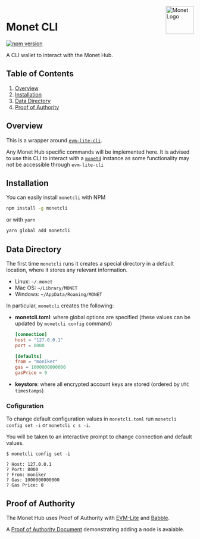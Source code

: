 <img width="75px" height="75px" align="right" alt="Monet Logo" src="https://github.com/mosaicnetworks/monetd/raw/master/docs/assets/monet_logo.png" title="Monet CLI"/>

# Monet CLI

[![npm version](https://badge.fury.io/js/monetcli.svg)](https://badge.fury.io/js/monetcli)

A CLI wallet to interact with the Monet Hub.

## Table of Contents

1. [Overview](#overview)
2. [Installation](#installation)
3. [Data Directory](#data-directory)
4. [Proof of Authority](#proof-of-authority)

## Overview

This is a wrapper around [`evm-lite-cli`](https://github.com/mosaicnetworks/evm-lite-cli).

Any Monet Hub specific commands will be implemented here. It is advised to use this CLI to interact with a [`monetd`](https://github.com/mosaicnetworks/monetd) instance as some functionality may not be accessible through `evm-lite-cli`

## Installation

You can easily install `monetcli` with NPM

```bash
npm install -g monetcli
```

or with `yarn`

```bash
yarn global add monetcli
```

## Data Directory

The first time `monetcli` runs it creates a special directory in a default location, where it stores any relevant information.

-   Linux: `~/.monet`
-   Mac OS: `~/Library/MONET`
-   Windows: `~/AppData/Roaming/MONET`

In particular, `monetcli` creates the following:

-   **monetcli.toml**: where global options are specified (these values can be
    updated by `monetcli config` command)

    ```toml
    [connection]
    host = "127.0.0.1"
    port = 8000

    [defaults]
    from = "moniker"
    gas = 1000000000000
    gasPrice = 0
    ```

-   **keystore**: where all encrypted account keys are stored (ordered by `UTC timestamps`)

### Cofiguration

To change default configuration values in `monetcli.toml` run `monetcli config set -i` or `monetcli c s -i`.

You will be
taken to an interactive prompt to change connection and default values.

```console
$ monetcli config set -i

? Host: 127.0.0.1
? Port: 8000
? From: moniker
? Gas: 1000000000000
? Gas Price: 0
```

## Proof of Authority

The Monet Hub uses Proof of Authority with [EVM-Lite](https://github.com/mosaicnetworks/evm-lite) and [Babble](https://github.com/mosaicnetworks/babble).

A [Proof of Authority Document](docs/poa.md) demonstrating adding a node is avaiable.
